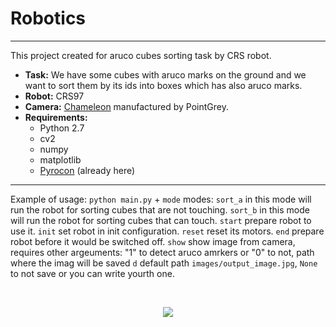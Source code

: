 # Robotics
___
This project created for aruco cubes sorting task by CRS robot.
+ **Task:**  We have some cubes with aruco marks on the ground and we want to sort them by its ids into boxes which has also aruco marks.
+ **Robot:**  CRS97
+ **Camera:**  [Chameleon](https://www.flir.com/iis/machine-vision/) manufactured by PointGrey.
+ **Requirements:** 
  + Python 2.7
  + cv2
  + numpy
  + matplotlib
  + [Pyrocon](https://github.com/cvut/pyrocon) (already here)
---
Example of usage:
``python main.py`` + ``mode``
modes:
``sort_a`` in this mode will run the robot for sorting cubes that are not touching.
``sort_b`` in this mode will run the robot for sorting cubes that can touch.
``start`` prepare robot to use it.
``init`` set robot in init configuration.
``reset`` reset its motors.
``end`` prepare robot before it would be switched off.
``show`` show image from camera, requires other argeuments: "1" to detect aruco amrkers or "0" to not, path where the imag will be saved ``d`` default path ``images/output_image.jpg``, ``None`` to not save or you can write yourth one.

<br>
<p align="center">
  <img src="IMG_7818.gif" />
</p>